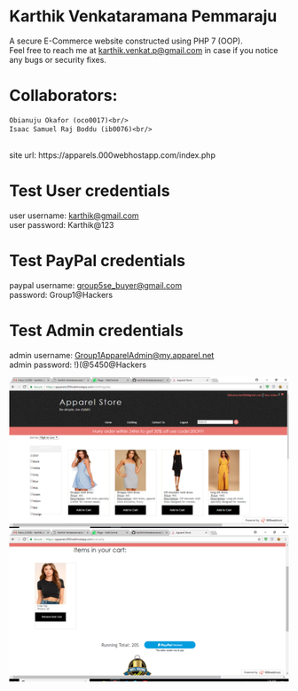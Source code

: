 # Karthik Venkataramana Pemmaraju <br/>

A secure E-Commerce website constructed using PHP 7 (OOP). <br/>
Feel free to reach me at karthik.venkat.p@gmail.com in case if you notice any bugs or security fixes.<br/>
# Collaborators:<br/>
    Obianuju Okafor (oco0017)<br/> 
    Isaac Samuel Raj Boddu (ib0076)<br/>
 <br/>
site url: https://apparels.000webhostapp.com/index.php <br/>

# Test User credentials<br/>
user username: karthik@gmail.com<br/>
user password: Karthik@123<br/>

# Test PayPal credentials<br/>
paypal username: group5se_buyer@gmail.com<br/>
password: Group1@Hackers<br/>
  
# Test Admin credentials<br/>
admin username: Group1ApparelAdmin@my.apparel.net<br/>
admin password: !)(@5450@Hackers<br/>

![Preview](https://github.com/karthikVenkataramana/Apparel-Store/blob/master/preview.PNG)
![Cart](https://github.com/karthikVenkataramana/Apparel-Store/blob/master/cart.PNG)
